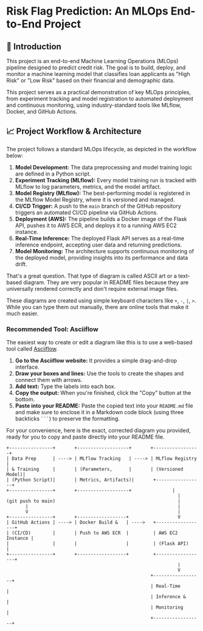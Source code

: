 # Risk Flag Prediction: An MLOps End-to-End Project

## 📜 Introduction

This project is an end-to-end Machine Learning Operations (MLOps) pipeline designed to predict credit risk. The goal is to build, deploy, and monitor a machine learning model that classifies loan applicants as "High Risk" or "Low Risk" based on their financial and demographic data.

This project serves as a practical demonstration of key MLOps principles, from experiment tracking and model registration to automated deployment and continuous monitoring, using industry-standard tools like MLflow, Docker, and GitHub Actions.

## 📈 Project Workflow & Architecture

The project follows a standard MLOps lifecycle, as depicted in the workflow below:

1.  **Model Development:** The data preprocessing and model training logic are defined in a Python script.
2.  **Experiment Tracking (MLflow):** Every model training run is tracked with MLflow to log parameters, metrics, and the model artifact.
3.  **Model Registry (MLflow):** The best-performing model is registered in the MLflow Model Registry, where it is versioned and managed.
4.  **CI/CD Trigger:** A push to the `main` branch of the GitHub repository triggers an automated CI/CD pipeline via GitHub Actions.
5.  **Deployment (AWS):** The pipeline builds a Docker image of the Flask API, pushes it to AWS ECR, and deploys it to a running AWS EC2 instance.
6.  **Real-Time Inference:** The deployed Flask API serves as a real-time inference endpoint, accepting user data and returning predictions.
7.  **Model Monitoring:** The architecture supports continuous monitoring of the deployed model, providing insights into its performance and data drift.

That's a great question. That type of diagram is called ASCII art or a text-based diagram. They are very popular in README files because they are universally rendered correctly and don't require external image files.

These diagrams are created using simple keyboard characters like `+`, `-`, `|`, `>`. While you can type them out manually, there are online tools that make it much easier.

### Recommended Tool: Asciiflow

The easiest way to create or edit a diagram like this is to use a web-based tool called [Asciiflow](https://asciiflow.com/).

1.  **Go to the Asciiflow website:** It provides a simple drag-and-drop interface.
2.  **Draw your boxes and lines:** Use the tools to create the shapes and connect them with arrows.
3.  **Add text:** Type the labels into each box.
4.  **Copy the output:** When you're finished, click the "Copy" button at the bottom.
5.  **Paste into your README:** Paste the copied text into your `README.md` file and make sure to enclose it in a Markdown code block (using three backticks ` ``` `) to preserve the formatting.

For your convenience, here is the exact, corrected diagram you provided, ready for you to copy and paste directly into your README file.

```
+----------------+       +-------------------+       +-----------------+
| Data Prep      | ----> | MLflow Tracking   | ----> | MLflow Registry |
| & Training     |       | (Parameters,      |       | (Versioned Model)|
| (Python Script)|       | Metrics, Artifacts)|       +-----------------+
+----------------+       +-------------------+               |
                                                               |
(git push to main)                                             |
       |                                                       |
       V                                                       |
+----------------+       +------------------+                  V
| GitHub Actions | ----> | Docker Build &   | ---->   +------------------+
| (CI/CD)        |       | Push to AWS ECR  |         | AWS EC2 Instance |
|                |       |                  |         | (Flask API)      |
+----------------+       +------------------+         +------------------+
                                                               |
                                                               V
                                                     +------------------+
                                                     | Real-Time        |
                                                     | Inference &      |
                                                     | Monitoring       |
                                                     +------------------+
```
